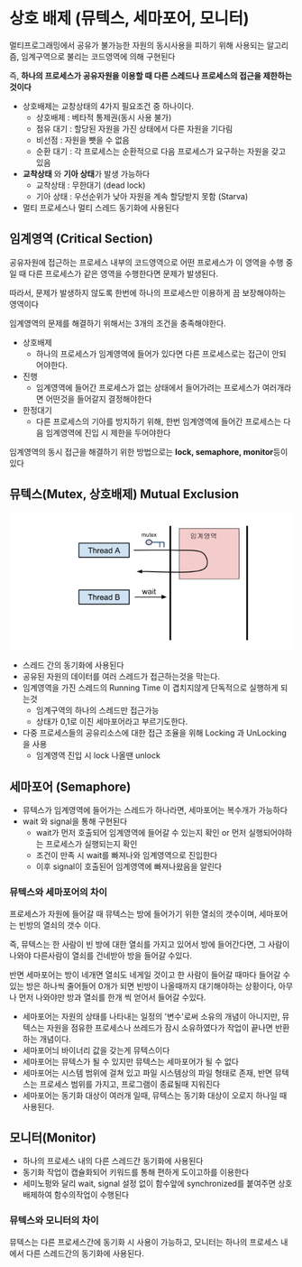 # 상호 배제 (뮤텍스, 세마포어, 모니터)

멀티프로그래밍에서 공유가 불가능한 자원의 동시사용을 피하기 위해 사용되는 알고리즘, 임계구역으로 불리는 코드영역에 의해 구현된다

즉, **하나의 프로세스가 공유자원을 이용할 때 다른 스레드나 프로세스의 접근을 제한하는것이다**

* 상호배제는 교창상태의 4가지 필요조건 중 하나이다.
  * 상호배제 : 베타적 통제권(동시 사용 불가)
  * 점유 대기 : 할당된 자원을 가진 상태에서 다른 자원을 기다림
  * 비선점 : 자원을 뺏을 수 없음
  * 순환 대기 : 각 프로세스는 순환적으로 다음 프로세스가 요구하는 자원을 갖고 있음
* **교착상태** 와 **기아 상태**가 발생 가능하다
  * 교착상태 : 무한대기 (dead lock)
  * 기아 상태 : 우선순위가 낮아 자원을 계속 할당받지 못함 (Starva)
* 멀티 프로세스나 멀티 스레드 동기화에 사용된다

## 임계영역 (Critical Section)

공유자원에 접근하는 프로세스 내부의 코드영역으로 어떤 프로세스가 이 영역을 수행 중일 때 다른 프로세스가 같은 영역을 수행한다면 문제가 발생된다.

따라서, 문제가 발생하지 않도록 한번에 하나의 프로세스만 이용하게 끔 보장해야하는 영역이다

임계영역의 문제를 해결하기 위해서는 3개의 조건을 충족해야한다.

* 상호배제
  * 하나의 프로세스가 임계영역에 들어가 있다면 다른 프로세스로는 접근이 안되어야한다.
* 진행
  * 임계영역에 들어간 프로세스가 없는 상태에서 들어가려는 프로세스가 여러개라면 어떤것을 들어갈지 결정해야한다
* 한정대기
  * 다른 프로세스의 기아를 방지하기 위해, 한번 임계영역에 들어간 프로세스는 다음 임계영역에 진입 시 제한을 두어야한다

임계영역의 동시 접근을 해결하기 위한 방법으로는 **lock, semaphore, monitor**등이 있다

## 뮤텍스(Mutex, 상호배제) Mutual Exclusion

![1716730472019](image/상호배제/1716730472019.png)

* 스레드 간의 동기화에 사용된다
* 공유된 자원의 데이터를 여러 스레드가 접근하는것을 막는다.
* 임계영역을 가진 스레드의 Running Time 이 겹치지않게 단독적으로 실행하게 되는것
  * 임계구역의 하나의 스레드만 접근가능
  * 상태가 0,1로 이진 세마포어라고 부르기도한다.
* 다중 프로세스들의 공유리소스에 대한 접근 조율을 위해 Locking 과 UnLocking을 사용
  * 임계영역 진입 시 lock 나올땐 unlock

## 세마포어 (Semaphore)

* 뮤텍스가 임계영역에 들어가는 스레드가 하나라면, 세마포어는 복수개가 가능하다
* wait 와 signal을 통해 구현된다
  * wait가 먼저 호출되어 임계영역에 들어갈 수 있는지 확인 or 먼저 실행되어야하는 프로세스가 실행되는지 확인
  * 조건이 만족 시 wait를 빠져나와 임계영역으로 진입한다
  * 이후 signal이 호출된어 임계영역에 빠져나왔음을 알린다

### 뮤텍스와 세마포어의 차이

프로세스가 자원에 들어갈 때 뮤텍스는 방에 들어가기 위한 열쇠의 갯수이며, 세마포어는 빈방의 열쇠의 갯수 이다.

즉, 뮤텍스는 한 사람이 빈 방에 대한 열쇠를 가지고 있어서 방에 들어간다면, 그 사람이 나와야 다른사람이 열쇠를 건네받아 방을 들어갈 수있다.

반면 세마포어는 방이 네개면 열쇠도 네게일 것이고 한 사람이 들어갈 때마다 들어갈 수 있는 방은 하나씩 줄어들어 0개가 되면 빈방이 나올때까지 대기해야하는 상황이다, 아무나 먼저 나와야만 방과 열쇠를 한개 씩 얻어서 들어갈 수있다.

* 세마포어는 자원의 상태를 나타내는 일정의 '변수'로써 소유의 개념이 아니지만, 뮤텍스는 자원을 점유한 프로세스나 쓰레드가 잠시 소유하였다가 작업이 끝나면 반환하는 개념이다.
* 세마포어늬 바이너리 값을 갖는게 뮤텍스이다
* 세마포어는 뮤텍스가 될 수 있지만 뮤텍스는 세마포어가 될 수 없다
* 세마포어는 시스템 범위에 걸쳐 있고 파일 시스템상의 파일 형태로 존재, 반면 뮤텍스는 프로세스 범위를 가지고, 프로그램이 종료될때 지워진다
* 세마포어는 동기화 대상이 여러개 일때, 뮤텍스는 동기화 대상이 오로지 하나일 때 사용된다.

## 모니터(Monitor)

* 하나의 프로세스 내의 다른 스레드간 동기화에 사용된다
* 동기화 작업이 캡슐화되어 키워드를 통해 편하게 도이고하를 이용한다
* 세미노펑와 달리 wait, signal 설정 없이 함수앞에 synchronized를 붙여주면 상호배제하여 함수의작업이 수행된다

### 뮤텍스와 모니터의 차이

뮤텍스는 다른 프로세스간에 동기화 시 사용이 가능하고, 모니터는 하나의 프로세스 내에서 다른 스레드간의 동기화에 사용된다.
